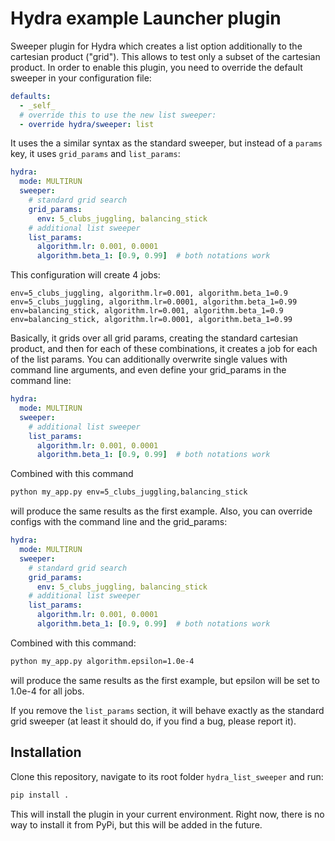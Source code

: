 # Hydra example Launcher plugin

Sweeper plugin for Hydra which creates a list option additionally to the cartesian product ("grid").
This allows to test only a subset of the cartesian product. 
In order to enable this plugin, you need to override the default sweeper in your configuration file:
```yaml
defaults:
  - _self_
  # override this to use the new list sweeper:
  - override hydra/sweeper: list
```

It uses the a similar syntax as the standard sweeper, but instead of a `params` key, it uses `grid_params` and `list_params`:
```yaml
hydra:
  mode: MULTIRUN
  sweeper:
    # standard grid search
    grid_params:
      env: 5_clubs_juggling, balancing_stick
    # additional list sweeper
    list_params:
      algorithm.lr: 0.001, 0.0001
      algorithm.beta_1: [0.9, 0.99]  # both notations work
```
This configuration will create 4 jobs:
```text
env=5_clubs_juggling, algorithm.lr=0.001, algorithm.beta_1=0.9
env=5_clubs_juggling, algorithm.lr=0.0001, algorithm.beta_1=0.99
env=balancing_stick, algorithm.lr=0.001, algorithm.beta_1=0.9
env=balancing_stick, algorithm.lr=0.0001, algorithm.beta_1=0.99
``` 

Basically, it grids over all grid params, creating the standard cartesian product, 
and then for each of these combinations, it creates a job for each of the list params.
You can additionally overwrite single values with command line arguments, and even define your grid_params in the command line:
```yaml
hydra:
  mode: MULTIRUN
  sweeper:
    # additional list sweeper
    list_params:
      algorithm.lr: 0.001, 0.0001
      algorithm.beta_1: [0.9, 0.99]  # both notations work
```
Combined with this command
```bash
python my_app.py env=5_clubs_juggling,balancing_stick
```
 will produce the same results as the first example. Also, you can override configs with the command line and the grid_params:

```yaml
hydra:
  mode: MULTIRUN
  sweeper:
    # standard grid search
    grid_params:
      env: 5_clubs_juggling, balancing_stick
    # additional list sweeper
    list_params:
      algorithm.lr: 0.001, 0.0001
      algorithm.beta_1: [0.9, 0.99]  # both notations work
```
 Combined with this command:
```bash
python my_app.py algorithm.epsilon=1.0e-4
```

will produce the same results as the first example, but epsilon will be set to 1.0e-4 for all jobs.

If you remove the `list_params` section, it will behave exactly as the standard grid sweeper (at least it should do, if you find a bug, please report it).


## Installation
Clone this repository, navigate to its root folder `hydra_list_sweeper` and run:
```bash
pip install .
```
This will install the plugin in your current environment. Right now, there is no way to install it from PyPi, but this will be added in the future.